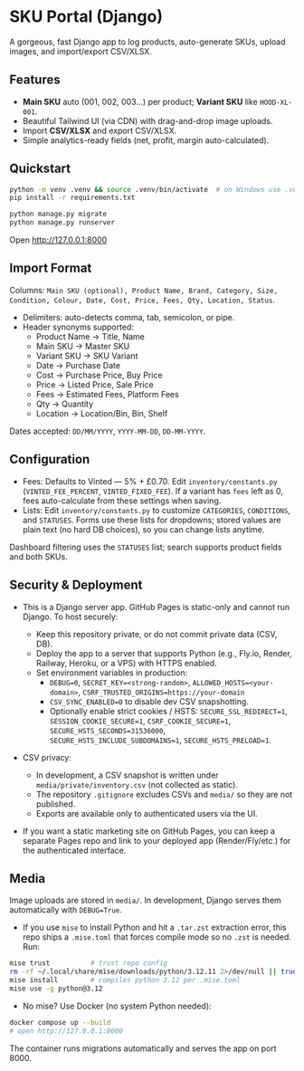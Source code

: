 # SKU Portal (Django)

A gorgeous, fast Django app to log products, auto-generate SKUs, upload images, and import/export CSV/XLSX.

## Features
- **Main SKU** auto (001, 002, 003…) per product; **Variant SKU** like `HOOD-XL-001`.
- Beautiful Tailwind UI (via CDN) with drag-and-drop image uploads.
- Import **CSV/XLSX** and export CSV/XLSX.
- Simple analytics-ready fields (net, profit, margin auto-calculated).

## Quickstart

```bash
python -m venv .venv && source .venv/bin/activate  # on Windows use .venv\Scripts\activate
pip install -r requirements.txt

python manage.py migrate
python manage.py runserver
```

Open http://127.0.0.1:8000

## Import Format

Columns: `Main SKU (optional), Product Name, Brand, Category, Size, Condition, Colour, Date, Cost, Price, Fees, Qty, Location, Status`.

- Delimiters: auto-detects comma, tab, semicolon, or pipe.
- Header synonyms supported:
  - Product Name → Title, Name
  - Main SKU → Master SKU
  - Variant SKU → SKU Variant
  - Date → Purchase Date
  - Cost → Purchase Price, Buy Price
  - Price → Listed Price, Sale Price
  - Fees → Estimated Fees, Platform Fees
  - Qty → Quantity
  - Location → Location/Bin, Bin, Shelf

Dates accepted: `DD/MM/YYYY`, `YYYY-MM-DD`, `DD-MM-YYYY`.

## Configuration

- Fees: Defaults to Vinted — 5% + £0.70. Edit `inventory/constants.py` (`VINTED_FEE_PERCENT`, `VINTED_FIXED_FEE`). If a variant has `fees` left as 0, fees auto-calculate from these settings when saving.
- Lists: Edit `inventory/constants.py` to customize `CATEGORIES`, `CONDITIONS`, and `STATUSES`. Forms use these lists for dropdowns; stored values are plain text (no hard DB choices), so you can change lists anytime.

Dashboard filtering uses the `STATUSES` list; search supports product fields and both SKUs.

## Security & Deployment

- This is a Django server app. GitHub Pages is static-only and cannot run Django. To host securely:
  - Keep this repository private, or do not commit private data (CSV, DB).
  - Deploy the app to a server that supports Python (e.g., Fly.io, Render, Railway, Heroku, or a VPS) with HTTPS enabled.
  - Set environment variables in production:
    - `DEBUG=0`, `SECRET_KEY=<strong-random>`, `ALLOWED_HOSTS=<your-domain>`, `CSRF_TRUSTED_ORIGINS=https://your-domain`
    - `CSV_SYNC_ENABLED=0` to disable dev CSV snapshotting.
    - Optionally enable strict cookies / HSTS:
      `SECURE_SSL_REDIRECT=1`, `SESSION_COOKIE_SECURE=1`, `CSRF_COOKIE_SECURE=1`, `SECURE_HSTS_SECONDS=31536000`, `SECURE_HSTS_INCLUDE_SUBDOMAINS=1`, `SECURE_HSTS_PRELOAD=1`.

- CSV privacy:
  - In development, a CSV snapshot is written under `media/private/inventory.csv` (not collected as static).
  - The repository `.gitignore` excludes CSVs and `media/` so they are not published.
  - Exports are available only to authenticated users via the UI.

- If you want a static marketing site on GitHub Pages, you can keep a separate Pages repo and link to your deployed app (Render/Fly/etc.) for the authenticated interface.

## Media

Image uploads are stored in `media/`. In development, Django serves them automatically with `DEBUG=True`.
- If you use `mise` to install Python and hit a `.tar.zst` extraction error, this repo ships a `.mise.toml` that forces compile mode so no `.zst` is needed. Run:

```bash
mise trust          # trust repo config
rm -rf ~/.local/share/mise/downloads/python/3.12.11 2>/dev/null || true
mise install        # compiles python 3.12 per .mise.toml
mise use -g python@3.12
```
- No mise? Use Docker (no system Python needed):

```bash
docker compose up --build
# open http://127.0.0.1:8000
```

The container runs migrations automatically and serves the app on port 8000.

